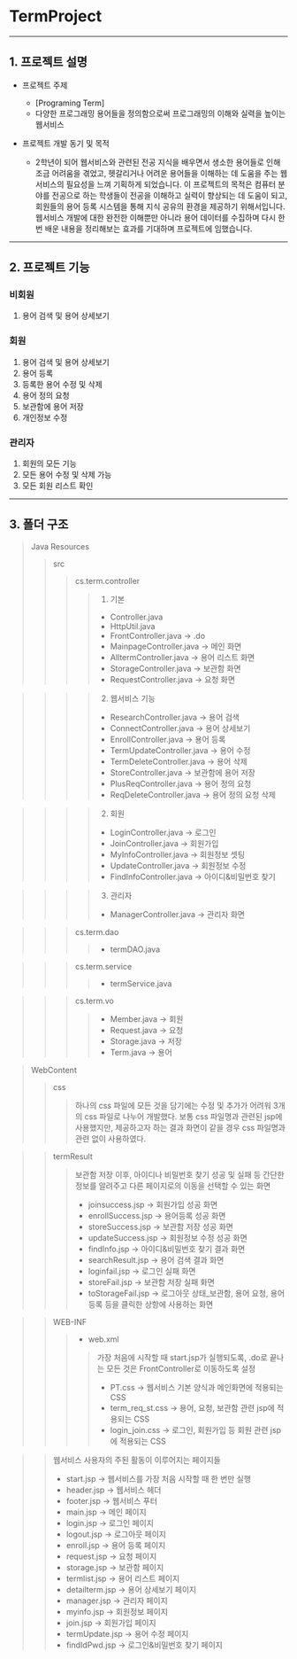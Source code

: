 # TermProject
------------------------------
  ## 1. 프로젝트 설명
  * 프로젝트 주제
    - [Programing Term]
    - 다양한 프로그래밍 용어들을 정의함으로써 프로그래밍의 이해와 실력을 높이는 웹서비스
  
  * 프로젝트 개발 동기 및 목적
    - 2학년이 되어 웹서비스와 관련된 전공 지식을 배우면서 생소한 용어들로 인해 조금 어려움을 겪었고, 헷갈리거나 어려운 용어들을 이해하는 데 도움을 주는 웹서비스의 필요성을 느껴 기획하게 되었습니다. 이 프로젝트의 목적은 컴퓨터 분야를 전공으로 하는 학생들이 전공을 이해하고 실력이 향상되는 데 도움이 되고, 회원들의 용어 등록 시스템을 통해 지식 공유의 환경을 제공하기 위해서입니다. 웹서비스 개발에 대한 완전한 이해뿐만 아니라 용어 데이터를 수집하며 다시 한번 배운 내용을 정리해보는 효과를 기대하며 프로젝트에 임했습니다.
  
  -----------------------------------------------
  ## 2. 프로젝트 기능
  ### 비회원
  1. 용어 검색 및 용어 상세보기
  
  ### 회원
  1. 용어 검색 및 용어 상세보기
  2. 용어 등록
  3. 등록한 용어 수정 및 삭제
  4. 용어 정의 요청
  5. 보관함에 용어 저장
  6. 개인정보 수정
  
  ### 관리자
  1. 회원의 모든 기능
  2. 모든 용어 수정 및 삭제 가능
  3. 모든 회원 리스트 확인
  
  -------------------------------
  ## 3. 폴더 구조
  > Java Resources
  >> src
  >>> cs.term.controller
  >>>> 1. 기본
  >>>> * Controller.java
  >>>> * HttpUtil.java
  >>>> * FrontController.java -> .do
  >>>> * MainpageController.java -> 메인 화면
  >>>> * AlltermController.java -> 용어 리스트 화면
  >>>> * StorageController.java -> 보관함 화면
  >>>> * RequestController.java -> 요청 화면
  
  >>>> 2. 웹서비스 기능
  >>>> * ResearchController.java -> 용어 검색
  >>>> * ConnectController.java -> 용어 상세보기
  >>>> * EnrollController.java  -> 용어 등록
  >>>> * TermUpdateController.java -> 용어 수정
  >>>> * TermDeleteController.java -> 용어 삭제
  >>>> * StoreController.java -> 보관함에 용어 저장
  >>>> * PlusReqController.java -> 용어 정의 요청
  >>>> * ReqDeleteController.java -> 용어 정의 요청 삭제
  
  >>>> 2. 회원
  >>>> * LoginController.java -> 로그인
  >>>> * JoinController.java -> 회원가입
  >>>> * MyInfoController.java -> 회원정보 셋팅
  >>>> * UpdateController.java -> 회원정보 수정
  >>>> * FindInfoController.java -> 아이디&비밀번호 찾기
  
  >>>> 3. 관리자
  >>>> * ManagerController.java -> 관리자 화면
  
  >>> cs.term.dao
  >>>> * termDAO.java
  
  >>> cs.term.service
  >>>> * termService.java
  
  >>> cs.term.vo
  >>>> * Member.java -> 회원
  >>>> * Request.java -> 요청
  >>>> * Storage.java -> 저장
  >>>> * Term.java -> 용어
  
  > WebContent
  >> css
  >>> 하나의 css 파일에 모든 것을 담기에는 수정 및 추가가 어려워 3개의 css 파일로 나누어 개발했다. 보통 css 파일명과 관련된 jsp에 사용했지만, 제공하고자 하는 결과 화면이 같을 경우 css 파일명과 관련 없이 사용하였다.
  
  >> termResult
  >>> 보관함 저장 이후, 아이디나 비밀번호 찾기 성공 및 실패 등 간단한 정보를 알려주고 다른 페이지로의 이동을 선택할 수 있는 화면
  >>> * joinsuccess.jsp -> 회원가입 성공 화면
  >>> * enrollSuccess.jsp -> 용어등록 성공 화면
  >>> * storeSuccess.jsp -> 보관함 저장 성공 화면
  >>> * updateSuccess.jsp -> 회원정보 수정 성공 화면
  >>> * findInfo.jsp -> 아이디&비밀번호 찾기 결과 화면
  >>> * searchResult.jsp -> 용어 검색 결과 화면
  >>> * loginfail.jsp -> 로그인 실패 화면
  >>> * storeFail.jsp -> 보관함 저장 실패 화면
  >>> * toStorageFail.jsp -> 로그아웃 상태_보관함, 용어 요청, 용어 등록 등을 클릭한 상항에 사용하는 화면
  
  >> WEB-INF
  >>> * web.xml
  >>>> 가장 처음에 시작할 때 start.jsp가 실행되도록, .do로 끝나는 모든 것은 FrontController로 이동하도록 설정
  >>>> * PT.css -> 웹서비스 기본 양식과 메인화면에 적용되는 CSS
  >>>> * term_req_st.css -> 용어, 요청, 보관함 관련 jsp에 적용되는 CSS
  >>>> * login_join.css -> 로그인, 회원가입 등 회원 관련 jsp에 적용되는 CSS
  
  >> 웹서비스 사용자의 주된 활동이 이루어지는 페이지들
  >> * start.jsp -> 웹서비스를 가장 처음 시작할 때 한 번만 실행
  >> * header.jsp -> 웹서비스 헤더
  >> * footer.jsp -> 웹서비스 푸터
  >> * main.jsp -> 메인 페이지
  >> * login.jsp -> 로그인 페이지
  >> * logout.jsp -> 로그아웃 페이지
  >> * enroll.jsp -> 용어 등록 페이지
  >> * request.jsp -> 요청 페이지
  >> * storage.jsp -> 보관함 페이지
  >> * termlist.jsp -> 용어 리스트 페이지
  >> * detailterm.jsp -> 용어 상세보기 페이지
  >> * manager.jsp -> 관리자 페이지
  >> * myinfo.jsp -> 회원정보 페이지
  >> * join.jsp -> 회원가입 페이지
  >> * termUpdate.jsp -> 용어 수정 페이지
  >> * findIdPwd.jsp -> 로그인&비밀번호 찾기 페이지
  
  
